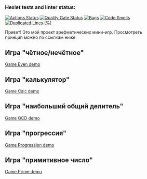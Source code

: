 ### Hexlet tests and linter status:
[![Actions Status](https://github.com/Lirk133/java-project-61/actions/workflows/hexlet-check.yml/badge.svg)](https://github.com/Lirk133/java-project-61/actions)
[![Quality Gate Status](https://sonarcloud.io/api/project_badges/measure?project=Lirk133_java-project-61&metric=alert_status)](https://sonarcloud.io/summary/new_code?id=Lirk133_java-project-61)
[![Bugs](https://sonarcloud.io/api/project_badges/measure?project=Lirk133_java-project-61&metric=bugs)](https://sonarcloud.io/summary/new_code?id=Lirk133_java-project-61)
[![Code Smells](https://sonarcloud.io/api/project_badges/measure?project=Lirk133_java-project-61&metric=code_smells)](https://sonarcloud.io/summary/new_code?id=Lirk133_java-project-61)
[![Duplicated Lines (%)](https://sonarcloud.io/api/project_badges/measure?project=Lirk133_java-project-61&metric=duplicated_lines_density)](https://sonarcloud.io/summary/new_code?id=Lirk133_java-project-61)

Привет!
Это мой проект арефметических мини-игр.
Просмотреть принцип можно по ссылкам ниже


## Игра "чётное/нечётное"
[Game Even demo](https://asciinema.org/a/HqiuiPBxqoBwcthQXq6ZdtgC0)

## Игра "калькулятор"
[Game Calc demo](https://asciinema.org/a/vWVoo7PWpOJufTT3IfgbAqMpn)

## Игра "наибольший общий делитель"
[Game GCD demo](https://asciinema.org/a/B4Ci62NCrCrnuxzio1Cl3sKyQ)

## Игра "прогрессия"
[Game Progression demo](https://asciinema.org/a/CVpApHf6cAOrn2lrZyd8soDMZ)

## Игра "примитивное число"
[Game Prime demo](https://asciinema.org/a/zI6n53pc5HXv236wl1EaUceZE)
